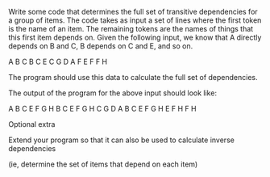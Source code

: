 Write some code that determines the full set of transitive dependencies
for a group of items. The code takes as input a set of lines where the
first token is the name of an item. The remaining tokens are the names
of things that this first item depends on. Given the following input, we
know that A directly depends on B and C, B depends on C and E, and so
on.

A B C B C E C G D A F E F F H

The program should use this data to calculate the full set of
dependencies.

The output of the program for the above input should look like:

A B C E F G H B C E F G H C G D A B C E F G H E F H F H

Optional extra

Extend your program so that it can also be used to calculate inverse
dependencies

(ie, determine the set of items that depend on each item)
